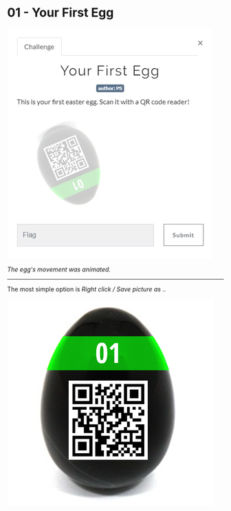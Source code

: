 # 01 - Your First Egg

![](egg01_animated.jpg)

_The egg's movement was animated._

---

The most simple option is _Right click / Save picture as .._

![](egg01.png)